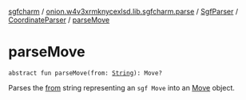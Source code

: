 [sgfcharm](../../../index.md) / [onion.w4v3xrmknycexlsd.lib.sgfcharm.parse](../../index.md) / [SgfParser](../index.md) / [CoordinateParser](index.md) / [parseMove](./parse-move.md)

# parseMove

`abstract fun parseMove(from: `[`String`](https://kotlinlang.org/api/latest/jvm/stdlib/kotlin/-string/index.html)`): Move?`

Parses the [from](parse-move.md#onion.w4v3xrmknycexlsd.lib.sgfcharm.parse.SgfParser.CoordinateParser$parseMove(kotlin.String)/from) string representing an `sgf Move` into an [Move](../../-sgf-type/-move/index.md) object.

